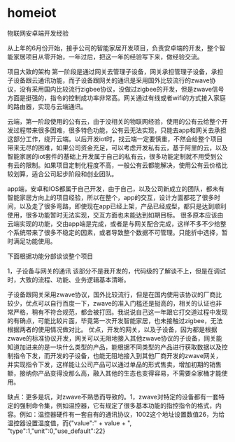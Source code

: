 ﻿# homeiot
物联网安卓端开发经验

从上年的6月份开始，接手公司的智能家居开发项目，负责安卓端的开发，整个智能家居项目从零开始，一年过后，把这一年的经验写下来，做经验交流。

项目大致的架构
第一阶段是通过网关去管理子设备，网关承担管理子设备，承担子设备跟云通讯功能，而子设备跟网关的通讯是采用国外比较流行的zwave协议，没有采用国内比较流行zigbee协议，没做过zigbee的开发，但是zwave信号方面是挺强的，指令的控制成功率非常高。网关通过有线或者wifi的方式接入家庭的路由器，实现与云端通讯。

云端，第一阶段使用的公有云，由于没相关的物联网经验，使用的公有云给整个开发过程带来很多困难，很多特色功能，公有云无法实现，只能去app和网关去承担这部分工作，绕开云端。以后开发iot时，找云端一定要慎重，不然会给整个项目带来无尽的困难，如果公司资金充足，可以考虑开发私有云，基于阿里的云，以及智能家居的iot套件的基础上开发属于自己的私有云，很多功能定制就不用受到公有云的限制。如果项目定制化程度不高，一般公有云都能解决，使用公有云价格比较划算，适合公司起步阶段和创业团队。

app端，安卓和IOS都属于自己开发，由于自己，以及公司新成立的团队，都未有智能家居方向上的项目经验，所以在整个，app的交互，设计方面都花了很多时间，以及走了很多弯路，即使现在app已经上架，产品已经成型，都只是达到顺利使用，很多功能暂时无法实现，交互方面也未能达到如期目标。
很多原本应该由云端实现的功能，交由app端是完成，或者是与网关配合完成，这样不多不少给整个系统带来了很多不稳定的因素，或者导致整个数据不可管理。只能折中选择，暂时满足功能使用。

下面根据功能分部谈谈整个项目

1，子设备与网关的通讯
该部分不是我开发的，代码级的了解谈不上，但是在调试时，大致的流程、功能、业务逻辑基本清晰。

子设备跟网关采用zwave协议，国外比较流行，但是在国内使用该协议的厂商比较少，优点可以自行百度一下，zwave的准入门槛还是挺高的，相关的认证也非常严格，稍有不符合规范，都会被打回。我说说自己这一年跟它打交道过程中发现的有确点，可能比较片面，毕竟第一次开发智能家居，也未接触过zigbee，无法根据两者的使用情况做对比。
优点，开发的网关，以及子设备，因为都是根据zwave的标准协议开发，网关可以无阻地接入其他zwave协议的子设备，网关能知道加进来的是一块什么类型的产品，能根据不同类型的产品进行获取数据以及控制指令下发，而开发的子设备，也能无阻地接入到其他厂商开发的zwave网关，并实现指令下发，这样能让公司产品可以通过单品的形式售卖，增加初期的销售额，接纳你产品变得没那么高，融入其他的生态也变得容易，不需要全家桶才能使用。

缺点：更多是坑，对zwave不熟悉而导致的。1，zwave对特定的设备都有一套特定的强制命令集，例如温控器，它有规定了很多基本功能的指控指令的格式，内容。例如：温控器硬件有一套自有的通讯协议，1002这个地址设置数值26，为给温控器设置温度值，而{"value":" + value + ", "type":1,"unit":0,"use_default":22}






